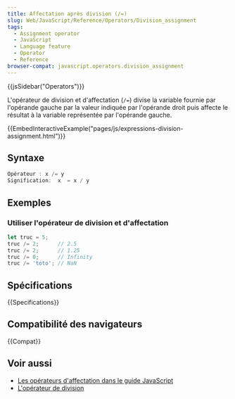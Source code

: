```yaml
---
title: Affectation après division (/=)
slug: Web/JavaScript/Reference/Operators/Division_assignment
tags:
  - Assignment operator
  - JavaScript
  - Language feature
  - Operator
  - Reference
browser-compat: javascript.operators.division_assignment
---
```

{{jsSidebar("Operators")}}

L'opérateur de division et d'affectation (`/=`) divise la variable fournie par l'opérande gauche par la valeur indiquée par l'opérande droit puis affecte le résultat à la variable représentée par l'opérande gauche.

{{EmbedInteractiveExample("pages/js/expressions-division-assignment.html")}}

## Syntaxe

```js
Opérateur : x /= y
Signification:  x  = x / y
```

## Exemples

### Utiliser l'opérateur de division et d'affectation

```js
let truc = 5;
truc /= 2;      // 2.5
truc /= 2;      // 1.25
truc /= 0;      // Infinity
truc /= 'toto'; // NaN
```

## Spécifications

{{Specifications}}

## Compatibilité des navigateurs

{{Compat}}

## Voir aussi

- [Les opérateurs d'affectation dans le guide JavaScript](/fr/docs/Web/JavaScript/Guide/Expressions_and_Operators#assignment)
- [L'opérateur de division](/fr/docs/Web/JavaScript/Reference/Operators/Division)
